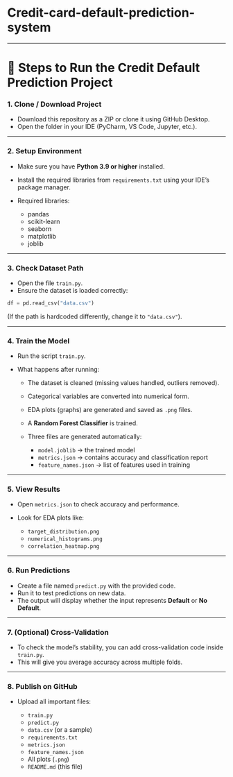 # Credit-card-default-prediction-system
---

# 🚀 Steps to Run the Credit Default Prediction Project

### **1. Clone / Download Project**

* Download this repository as a ZIP or clone it using GitHub Desktop.
* Open the folder in your IDE (PyCharm, VS Code, Jupyter, etc.).

---

### **2. Setup Environment**

* Make sure you have **Python 3.9 or higher** installed.
* Install the required libraries from `requirements.txt` using your IDE’s package manager.
* Required libraries:

  * pandas
  * scikit-learn
  * seaborn
  * matplotlib
  * joblib

---

### **3. Check Dataset Path**

* Open the file `train.py`.
* Ensure the dataset is loaded correctly:

```python
df = pd.read_csv("data.csv")
```

(If the path is hardcoded differently, change it to `"data.csv"`).

---

### **4. Train the Model**

* Run the script `train.py`.
* What happens after running:

  * The dataset is cleaned (missing values handled, outliers removed).
  * Categorical variables are converted into numerical form.
  * EDA plots (graphs) are generated and saved as `.png` files.
  * A **Random Forest Classifier** is trained.
  * Three files are generated automatically:

    * `model.joblib` → the trained model
    * `metrics.json` → contains accuracy and classification report
    * `feature_names.json` → list of features used in training

---

### **5. View Results**

* Open `metrics.json` to check accuracy and performance.
* Look for EDA plots like:

  * `target_distribution.png`
  * `numerical_histograms.png`
  * `correlation_heatmap.png`

---

### **6. Run Predictions**

* Create a file named `predict.py` with the provided code.
* Run it to test predictions on new data.
* The output will display whether the input represents **Default** or **No Default**.

---

### **7. (Optional) Cross-Validation**

* To check the model’s stability, you can add cross-validation code inside `train.py`.
* This will give you average accuracy across multiple folds.

---

### **8. Publish on GitHub**

* Upload all important files:

  * `train.py`
  * `predict.py`
  * `data.csv` (or a sample)
  * `requirements.txt`
  * `metrics.json`
  * `feature_names.json`
  * All plots (`.png`)
  * `README.md` (this file)
